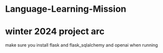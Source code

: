 # Language-Learning-Mission
# winter 2024 project arc
make sure you install flask and flask_sqlalchemy and openai when running